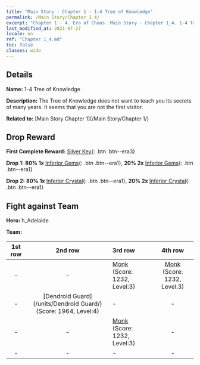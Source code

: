```yaml
---
title: "Main Story - Chapter 1 - 1-4 Tree of Knowledge"
permalink: /Main Story/Chapter 1_4/
excerpt: "Chapter 1 - 4. Era of Chaos  Main Story - Chapter 1_4. 1-4 Tree of Knowledge"
last_modified_at: 2021-07-27
locale: en
ref: "Chapter 1_4.md"
toc: false
classes: wide
---
```


## Details

 **Name:** 1-4 Tree of Knowledge

 **Description:** The Tree of Knowledge does not want to teach you its secrets of many years. It seems that you are not the first visitor.

 **Related to:** [Main Story Chapter 1](/Main Story/Chapter 1/)

## Drop Reward

 **First Complete Reward:** [Silver Key](/Items/con_693/){: .btn .btn--era3}

 **Drop 1:** **80% 1x** [Inferior Gems](/Items/mat_4/){: .btn .btn--era1}, **20% 2x** [Inferior Gems](/Items/mat_4/){: .btn .btn--era1}

 **Drop 2:** **80% 1x** [Inferior Crystal](/Items/mat_5/){: .btn .btn--era1}, **20% 2x** [Inferior Crystal](/Items/mat_5/){: .btn .btn--era1}


## Fight against Team
 **Hero:** h_Adelaide

 **Team:**


  | 1st row | 2nd row | 3rd row | 4th row |
  |:----:|:----:|:----|:----:|
  | - | - | [Monk](/units/Monk/) (Score: 1232, Level:3)  | [Monk](/units/Monk/) (Score: 1232, Level:3)  |
  | - | [Dendroid Guard](/units/Dendroid Guard/) (Score: 1964, Level:4)  | - | - |
  | - | - | [Monk](/units/Monk/) (Score: 1232, Level:3)  | - |
  | - | - | - | - |


